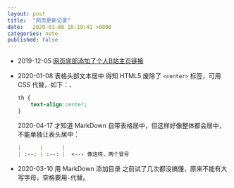 ```yaml
---
layout: post
title:  "网页更新记录"
date:   2020-01-08 18:19:41 +0800
categories: note
published: false
---
```


- 2019-12-05 [网页底部添加了个人B站主页链接](/note/2019/12/05/Adding-social-media-account.html)

- 2020-01-08 表格头部文本居中
  得知 HTML5 废除了 `<center>` 标签，可用 CSS 代替，如下：、
  
  ```css
  th {
      text-align:center;
  }
  ```
  
  2020-04-17 才知道 MarkDown 自带表格居中，但这样好像整体都会居中，不能单独让表头居中：
  
  ```markdown
  |      |      |
  | :--: | :--: |  <--- 像这样，两个冒号
  ```
  
- 2020-03-10 用 MarkDown 添加目录 
  之前试了几次都没搞懂，原来不能有大写字母，空格要用`-`代替。

